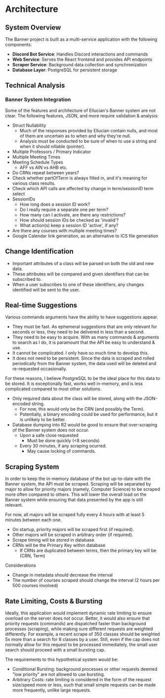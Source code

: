 # Architecture

## System Overview

The Banner project is built as a multi-service application with the following components:

- **Discord Bot Service**: Handles Discord interactions and commands
- **Web Service**: Serves the React frontend and provides API endpoints
- **Scraper Service**: Background data collection and synchronization
- **Database Layer**: PostgreSQL for persistent storage

## Technical Analysis

### Banner System Integration

Some of the features and architecture of Ellucian's Banner system are not clear.
The following features, JSON, and more require validation & analysis:

- Struct Nullability
  - Much of the responses provided by Ellucian contain nulls, and most of them are uncertain as to when and why they're null.
  - Analysis must be conducted to be sure of when to use a string and when it should nillable (pointer).
- Multiple Professors / Primary Indicator
- Multiple Meeting Times
- Meeting Schedule Types
  - AFF vs AIN vs AHB etc.
- Do CRNs repeat between years?
- Check whether partOfTerm is always filled in, and it's meaning for various class results.
- Check which API calls are affected by change in term/sessionID term select
- SessionIDs
  - How long does a session ID work?
  - Do I really require a separate one per term?
  - How many can I activate, are there any restrictions?
  - How should session IDs be checked as 'invalid'?
  - What action(s) keep a session ID 'active', if any?
- Are there any courses with multiple meeting times?
- Google Calendar link generation, as an alternative to ICS file generation

## Change Identification

- Important attributes of a class will be parsed on both the old and new data.
- These attributes will be compared and given identifiers that can be subscribed to.
- When a user subscribes to one of these identifiers, any changes identified will be sent to the user.

## Real-time Suggestions

Various commands arguments have the ability to have suggestions appear.

- They must be fast. As ephemeral suggestions that are only relevant for seconds or less, they need to be delivered in less than a second.
- They need to be easy to acquire. With as many commands & arguments to search as I do, it is paramount that the API be easy to understand & use.
- It cannot be complicated. I only have so much time to develop this.
- It does not need to be persistent. Since the data is scraped and rolled periodically from the Banner system, the data used will be deleted and re-requested occasionally.

For these reasons, I believe PostgreSQL to be the ideal place for this data to be stored.
It is exceptionally fast, works well in-memory, and is less complicated compared to most other solutions.

- Only required data about the class will be stored, along with the JSON-encoded string.
  - For now, this would only be the CRN (and possibly the Term).
  - Potentially, a binary encoding could be used for performance, but it is unlikely to be better.
- Database dumping into R2 would be good to ensure that over-scraping of the Banner system does not occur.
  - Upon a safe close requested
    - Must be done quickly (<8 seconds)
  - Every 30 minutes, if any scraping ocurred.
    - May cause locking of commands.

## Scraping System

In order to keep the in-memory database of the bot up-to-date with the Banner system, the API must be scraped.
Scraping will be separated by major to allow for priority majors (namely, Computer Science) to be scraped more often compared to others.
This will lower the overall load on the Banner system while ensuring that data presented by the app is still relevant.

For now, all majors will be scraped fully every 4 hours with at least 5 minutes between each one.

- On startup, priority majors will be scraped first (if required).
- Other majors will be scraped in arbitrary order (if required).
- Scrape timing will be stored in database.
- CRNs will be the Primary Key within database
  - If CRNs are duplicated between terms, then the primary key will be (CRN, Term)

Considerations

- Change in metadata should decrease the interval
- The number of courses scraped should change the interval (2 hours per 500 courses involved)

## Rate Limiting, Costs & Bursting

Ideally, this application would implement dynamic rate limiting to ensure overload on the server does not occur.
Better, it would also ensure that priority requests (commands) are dispatched faster than background processes (scraping), while making sure different requests are weighted differently.
For example, a recent scrape of 350 classes should be weighted 5x more than a search for 8 classes by a user.
Still, even if the cap does not normally allow for this request to be processed immediately, the small user search should proceed with a small bursting cap.

The requirements to this hypothetical system would be:

- Conditional Bursting: background processes or other requests deemed "low priority" are not allowed to use bursting.
- Arbitrary Costs: rate limiting is considered in the form of the request size/speed more or less, such that small simple requests can be made more frequently, unlike large requests.
